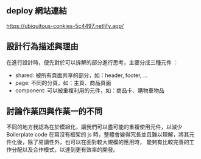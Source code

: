 ## deploy 網站連結
https://ubiquitous-conkies-5c4497.netlify.app/

## 設計行為描述與理由
在進行設計時，便先對於可以拆解的部分進行思考，主要分成三種元件 ：
- shared: 被所有頁面共享的部分，如：header, footer, ...
- page: 不同的分頁，如：主頁、商品頁面
- component: 可以被重複利用的元件，如：商品卡、購物車物品

## 討論作業四與作業一的不同
不同的地方我認為在於模組化，讓我們可以盡可能的重複使用元件，以減少 Boilerplate code
在寫沒有框架的 js 時，整體會變得冗長並且難以理解，將其元件化後，除了易讀性外，也可以在面對較大規模的應用時，
能夠有比較完善的工作分配以及合作模式，以達到更有效率的開發。
